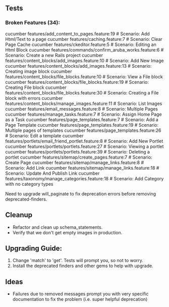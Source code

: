 ## Tests

### Broken Features (34):

cucumber features/add_content_to_pages.feature:19 # Scenario: Add Html/Text to a page
cucumber features/caching.feature:7 # Scenario: Clear Page Cache
cucumber features/ckeditor.feature:5 # Scenario: Editing an Html Block
cucumber features/commands/confirm_aruba_works.feature:6 # Scenario: Create a new Rails project
cucumber features/content_blocks/add_images.feature:10 # Scenario: Add New Image
cucumber features/content_blocks/add_images.feature:13 # Scenario: Creating image block
cucumber features/content_blocks/file_blocks.feature:10 # Scenario: View a File block
cucumber features/content_blocks/file_blocks.feature:19 # Scenario: Creating File block
cucumber features/content_blocks/file_blocks.feature:30 # Scenario: Creating a File block with errors
cucumber features/content_blocks/manage_images.feature:11 # Scenario: List Images
cucumber features/email_messages.feature:8 # Scenario: Multiple Pages
cucumber features/manage_tasks.feature:7 # Scenario: Assign Home Page as a Task
cucumber features/page_templates.feature:7 # Scenario: Add a Page Template
cucumber features/page_templates.feature:19 # Scenario: Multiple pages of templates
cucumber features/page_templates.feature:26 # Scenario: Edit a template
cucumber features/portlets/email_friend_portlet.feature:8 # Scenario: Add New Portlet
cucumber features/portlets/portlets.feature:27 # Scenario: Viewing a portlet
cucumber features/portlets/portlets.feature:39 # Scenario: Deleting a portlet
cucumber features/sitemap/create_pages.feature:7 # Scenario: Create Page
cucumber features/sitemap/manage_links.feature:8 # Scenario: Add Link
cucumber features/sitemap/manage_links.feature:18 # Scenario: Update And Publish Link
cucumber features/taxonomy/manage_categories.feature:18 # Scenario: Add Category with no category types

Need to upgrade will_paginate to fix deprecation errors before removing deprecated-finders.

## Cleanup

* Refactor and clean up schema_statements.
* Verify that we don't get empty images in production.

## Upgrading Guide:

1. Change 'match' to 'get'. Tests will prompt you, so not to worry.
2. Install the deprecated finders and other gems to help with upgrade.


## Ideas

* Failures due to removed messages prompt you with very specific documentation to fix the problem (i.e. super helpful deprecation)
